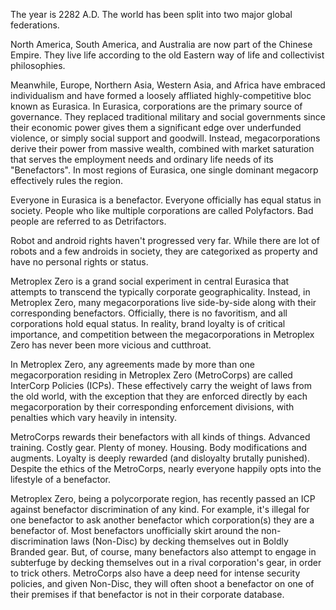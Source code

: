 The year is 2282 A.D. The world has been split into two major global federations.

North America, South America, and Australia are now part of the Chinese Empire. They live life according to the old Eastern way of life and collectivist philosophies.

Meanwhile, Europe, Northern Asia, Western Asia, and Africa have embraced individualism and have formed a loosely affliated highly-competitive bloc known as Eurasica. In Eurasica, corporations are the primary source of governance. They replaced traditional military and social governments since their economic power gives them a significant edge over underfunded violence, or simply social support and goodwill. Instead, megacorporations derive their power from massive wealth, combined with market saturation that serves the employment needs and ordinary life needs of its "Benefactors". In most regions of Eurasica, one single dominant megacorp effectively rules the region.

Everyone in Eurasica is a benefactor. Everyone officially has equal status in society.
People who like multiple corporations are called Polyfactors.
Bad people are referred to as Detrifactors.

Robot and android rights haven't progressed very far. While there are lot of robots and a few androids in society, they are categorixed as property and have no personal rights or status.

Metroplex Zero is a grand social experiment in central Eurasica that attempts to transcend the typically corporate geographicality. Instead, in Metroplex Zero, many megacorporations live side-by-side along with their corresponding benefactors. Officially, there is no favoritism, and all corporations hold equal status. In reality, brand loyalty is of critical importance, and competition between the megacorporations in Metroplex Zero has never been more vicious and cutthroat.

In Metroplex Zero, any agreements made by more than one megacorporation residing in Metroplex Zero (MetroCorps) are called InterCorp Policies (ICPs). These effectively carry the weight of laws from the old world, with the exception that they are enforced directly by each megacorporation by their corresponding enforcement divisions, with penalties which vary heavily in intensity. 

MetroCorps rewards their benefactors with all kinds of things. Advanced training. Costly gear. Plenty of money. Housing. Body modifications and augments. Loyalty is deeply rewarded (and disloyalty brutally punished). Despite the ethics of the MetroCorps, nearly everyone happily opts into the lifestyle of a benefactor. 

Metroplex Zero, being a polycorporate region, has recently passed an ICP against benefactor discrimination of any kind. For example, it's illegal for one benefactor to ask another benefactor which corporation(s) they are a benefactor of. Most benefactors unofficially skirt around the non-discrimination laws (Non-Disc) by decking themselves out in Boldly Branded gear. But, of course, many benefactors also attempt to engage in subterfuge by decking themselves out in a rival corporation's gear, in order to trick others. MetroCorps also have a deep need for intense security policies, and given Non-Disc, they will often shoot a benefactor on one of their premises if that benefactor is not in their corporate database.

